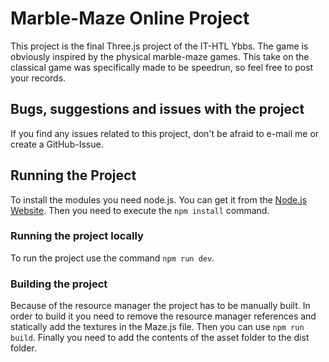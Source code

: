 # Marble-Maze Online Project
This project is the final Three.js project of the IT-HTL Ybbs. The game is obviously inspired by the physical marble-maze games. This take on the classical game was specifically made to be speedrun, so feel free to post your records.

## Bugs, suggestions and issues with the project
If you find any issues related to this project, don't be afraid to e-mail me or create a GitHub-Issue.

## Running the Project
To install the modules you need node.js. You can get it from the [Node.js Website](https://nodejs.org/en). Then you need to execute the `npm install` command.

### Running the project locally
To run the project use the command `npm run dev`.

### Building the project
Because of the resource manager the project has to be manually built. In order to build it you need to remove the resource manager references and statically add the textures in the Maze.js file. Then you can use `npm run build`. Finally you need to add the contents of the asset folder to the dist folder.
